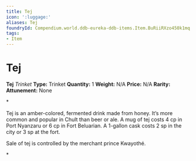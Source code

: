 ```yaml
---
title: Tej
icon: ':luggage:'
aliases: Tej
foundryId: Compendium.world.ddb-eureka-ddb-items.Item.BuRiiRXzo450k1mq
tags:
- Item
---
```


# Tej

**Tej**
_Trinket_
**Type:** Trinket
**Quantity:** 1
**Weight:** N/A
**Price:** N/A
**Rarity:** 
**Attunement:** None

*<p class="Core-Styles_Core-Body" data-content-chunk-id="e95aeff6-414a-405b-a927-1487cfb1121a">Tej is an amber-colored, fermented drink made from honey. It’s more common and popular in Chult than beer or ale. A mug of tej costs 4 cp in Port Nyanzaru or 6 cp in Fort Beluarian. A 1-gallon cask costs 2 sp in the city or 3 sp at the fort.</p>
<p class="Core-Styles_Core-Body" data-content-chunk-id="be369c2f-e6ec-4917-a0d5-9610d94d083c">Sale of tej is controlled by the merchant prince Kwayothé.</p>*